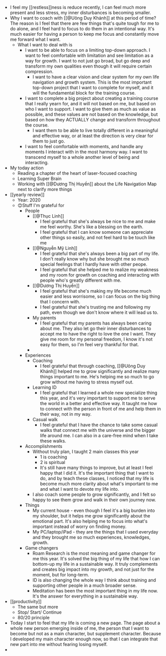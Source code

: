 - I feel my [[restless]]ness is reduce recently, I can feel much more present and less stress, my inner disturbances is becoming smaller. 
- Why I want to coach with [[@Uông Duy Khánh]] at this period of time? The reason is I feel that there are few things that's quite tough for me to do alone, and I feel hard to focus to do them in an intentional way. It's much easier for having a person to keep me focus and constantly move me forward what I want. 
    - What I want to deal with is
        - I want to be able to focus on a limiting top-down approach. I want to feel comfortable with limitation and see limitation as a way for growth. I want to not just go broad, but go deep and transform my own qualities even though it will require certain compression.
            - I want to have a clear vision and clear system for my own life navigation and growth system. This is the most important top-down project that I want to complete for myself, and it will the fundamental block for the training course.
        - I want to complete a big project about creating a training course that I really yearn for, and it will not based on me, but based on who I want to support. I want to give them as much as value as possible, and these values are not based on the knowledge, but based on how they ACTUALLY change and transform throughout the course. 
            - I want them to be able to live totally different in a meaningful and effective way, or at least the direction is very clear for them to just go.
        - I want to feel comfortable with moments, and handle any moments I interact with in the most harmony way. I want to transcend myself to a whole another level of being and interacting.
- My today action
    - Reading a chapter of the heart of laser-focused coaching
    - Learning Super Brain
    - Working with [[@Dương Thị Huyền]] about the Life Navigation Map next to clarify more things
- [[yearly review]]
    - Year: 2020
    - 😊Stuff I'm grateful for
        - People
            - [[@Thục Linh]]
                - I feel grateful that she's always be nice to me and make me feel worthy. She's like a blessing on the earth.
                - I feel grateful that I can know someone can appreciate other things so easily, and not feel hard to be touch like me
            - [[@Nguyễn Mỹ Linh]]
                - I feel grateful that she's always been a big part of my life. I don't really know why but she brought me so much special feelings that I hardly have with other peope.
                - I feel grateful that she helped me to realize my weakness and my room for growth on coaching and interacting with people who's greatly different with me.
            - [[@Dương Thị Huyền]]
                - I feel grateful that she's making my life become much easier and less worrisome, so I can focus on the big thing that I concern with.
                - I feel grateful that she's trusting me and following my path, even though we don't know where it will lead us to.
            - My parents
                - I feel grateful that my parents has always been caring about me. They also let go their inner disturbances to accept me to have the right to love the one I want. They give me room for my personal freedom, I know it's not easy for them, so I'm feel very thankful for that.
            - 
        - Experiences
            - Coaching
                - I feel grateful that through coaching, [[@Uông Duy Khánh]] helped me to grow significantly and realize many things important to me. He's helping me so much to go grow without me having to stress myself out.
            - Learning ID
                - I feel grateful that I learned a whole new specialize thing this year, and it's very important to support me to serve the world in a better and effective way. It taught me how to connect with the person in front of me and help them in their way, not in my way.
            - Casual walk
                - I feel grateful that I have the chance to take some casual walks that connect me with the universe and the bigger life around me. I can also in a care-free mind when I take these walks.
        - Accomplishments
            - Without truly plan, I taught 2 main classes this year
                - 1 is coaching
                - 2 is spiritual
                - It's still have many things to improve, but at least I feel happy that I did it. It's the important thing that I want to do, and by teach these classes, I noticed that my life is become much more clarity about what's important to me and what I want to devote my life into.
            - I also coach some people to grow significantly, and I felt so happy to see them grow and walk in their own journey now. 
        - Things
            - My current house - even though I feel it's a big burden into my shoulder, but it helps me grow significantly about the emotional part. It's also helping me to focus into what's important instead of worry on finding money.
            - My PC/laptop/iPad - they are the things that I used everyday and they brought me so much experiences, knowledges, growth.
        - Game changers
            - Roam Research is the most meaning and game changer for me this year. It's solved the big thing of my life that how I can bottom-up my life in a sustainable way. It truly complements and creates big impact into my growth, and not just for the moment, but for long-term.
            - ID is also changing the whole way I think about training and supporting other people in a much broader sense.
            - Meditation has been the most important thing in my life now. It's the answer for everything in a sustainable way.
- [[productivity]]
    - The same but more
    - Stop/ Start/ Continue
    - 80/20 principle
- Today I start to feel that my life is coming a new page. The page about a whole new person emerging inside of me, the person that I want to become but not as a main character, but supplement character. Because I developed my main character enough now, so that I can integrate that new part into me without fearing losing myself.
- 
